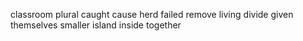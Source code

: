 classroom plural caught cause herd failed remove living divide given themselves smaller island inside together